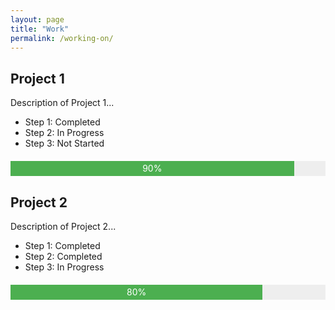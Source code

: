 ```yaml
---
layout: page
title: "Work"
permalink: /working-on/
---
```


<style>
.progress-bar {
  width: 100%;
  background-color: #eee;
  margin: 20px 0;
}

.progress {
  background-color: #4CAF50;
  height: 24px;
  line-height: 24px;
  color: white;
  text-align: center;
}
</style>


<h2>Project 1</h2>
<p>Description of Project 1...</p>
<ul>
  <li>Step 1: Completed</li>
  <li>Step 2: In Progress</li>
  <li>Step 3: Not Started</li>
</ul>
<div class="progress-bar">
  <div class="progress" style="width: 90%;">90%</div>
</div>

<h2>Project 2</h2>
<p>Description of Project 2...</p>
<ul>
  <li>Step 1: Completed</li>
  <li>Step 2: Completed</li>
  <li>Step 3: In Progress</li>
</ul>
<div class="progress-bar">
  <div class="progress" style="width: 80%;">80%</div>
</div>
